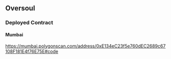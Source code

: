 ## Oversoul

### Deployed Contract

#### Mumbai

https://mumbai.polygonscan.com/address/0xE134eC23f5e760dEC2689c67108F181E4f76E75E#code

